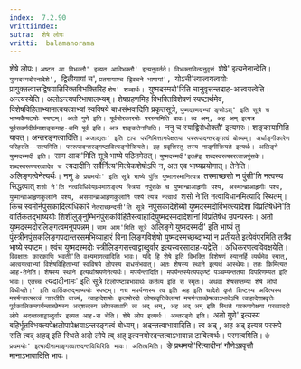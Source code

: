 ```yaml
---
index:  7.2.90
vrittiindex: 
sutra:  शेषे लोपः
vritti:  balamanorama 
---
```


शेषे लोपः। `अष्टन आ विभक्तौ' इत्यत आविभक्तौ' इत्यनुवर्तते। विभक्तावित्यनुवृत्तं `शेषे' इत्यनेनान्वेति। `युष्मदस्मदोरनादेशे', `द्वितीयायां च', `प्रतमायाश्च द्विवचने भाषायां', `योऽची'त्यात्वयत्वयोः प्रागुक्तत्वात्तद्विषयातिरिक्तविभक्तिरिह `शेष' शब्दार्थः। `युष्मदस्मदो'रिति चानुवृत्तन्तदाह-आत्वयत्वेति। अन्त्यस्येति। अलोऽन्त्यपरिभाषालभ्यम्। शेषग्रहणमिह विभक्तिविशेषणं स्पष्टार्थमेव, विशेषविहिताभ्यामात्वयत्वाभ्यां स्वविषये बाधसंभवादिति प्रकृतसूत्रे, `युष्मदस्मद्भ्यां ङ्सोऽश्' इति सूत्रे च भाष्यकैयटयोः स्पष्टम्। अतो गुणे इति। पूर्वयोरकारयोः पररूपमिति बावः। त्व अम्, अह अम् इत्यत्र पूर्वसवर्णदीर्घमाशङ्कमाह-अमि पूर्व इति। अत्र शङ्कतेनन्विति। `ननु च स्याद्विरोधोक्तौ' इत्यमरः। शङ्कायामिति यावत्। अन्तरङ्गत्वादिति। `अजाद्यतः' इति टापः परनिमित्तानपेक्षतया पररूपादन्तरङ्गत्वं बोध्यम्। अर्धाङ्गीकारेण परिहरति--सत्यमिति। पररूपादन्तरङ्गष्टावित्यङ्गीक्रियते। इह प्रवृत्तिस्तु तस्य नाङ्गीक्रियते इत्यर्थः। अलिङ्गे युष्मदस्मदी इति। `साम आक'मिति सूत्रे भाष्ये पठितमेतत्। `युष्मदस्मदी'इत#इ शब्दस्वरूपपरत्वान्नपुंसके। शब्दस्वरूपपरत्वादेव च `त्यदादीनि सर्वैर्नित्य'मित्येकशेषोऽपि न, अत एव भाष्यप्रयोगात्। तेनेति। अलिङ्गत्वेनेत्यर्थः। ननु `ङे प्रथमयोः' इति सूत्रे भाष्ये पुंसि युष्मानस्मानित्यत्र `तस्माच्छसो न पुंसी'ति नत्वस्य सिद्धत्वात् `शसो ने'ति नत्वविधिवैयथ्र्यमाशङ्क्य स्त्रियां नपुंसके च युष्मान्ब्राआहृणीः पश्य, अस्मान्ब्राआहृणीः पश्य, युष्मान्ब्राआहृणकुलानि पश्य, असमान्ब्राआहृणकुलानि पश्ये'त्यत्र नत्वार्थं `शसो ने'ति नत्वाविधानमित्यादि स्थितम्। किंच स्वमोर्नपुंसकादित्यधिकारे `नेतराच्छन्दसी'ति सूत्रे `नपुंसकादेशेब्यो युष्मदस्मदोर्विभक्त्यादेशा विप्रतिषेधेने'ति वार्तिकतद्भाष्ययोः शिशीलुङ्नुम्भिर्नपुंसकविहितैस्त्वाहादियुष्मदस्मदादेशानां विप्रतिषेध उपन्यस्तः। अतो युष्मदस्मदोरलिङ्गत्वमनुपपन्नम्। `साम आम'मिति सूत्रे `अलिङ्गे युष्मदस्मदी' इति भाष्यं तु पुंस्त्रीनपुंसकलिङ्गपदान्तरसमभिव्याहारं विना लिङ्गविशेषो युष्मदस्मच्छब्दाभ्यां न प्रतीयते इत्येवंपरमिति तत्रैव भाष्ये स्पष्टम्। एवंच युष्मदस्मदोः स्त्रीलिङ्गसत्त्वाट्टाब्दुर्वार इत्यस्वरसादाह-यद्वेति। अधिकरणत्वविवक्षयेति। `विवक्षातः कारकाणि भवती'ति वक्ष्यमाणत्वादिति भावः। यदि हि शेषे इति विभक्ति विशेषणं स्यात्तर्हि व्यर्थमेव स्यात्, आत्वयत्वाभ्यां विशेषविहिताभ्यां स्वविषये लोपस्य बाधसंभवात्। अतः शेषस्य स्थाने इत्यर्थ आस्थेयः। ततः किमित्यत आह-तेनेति। शेषस्य स्थाने इत्यर्थाश्रयणेनेत्यर्थः। मपर्यन्तादिति। मपर्यन्तस्येत्यपकृष्टं पञ्चम्यन्ततया विपरिणम्यत इति भावः। एतच्च `त्यदादीनामः' इति सूत्रे `टिलोपष्टाबभावार्थः कर्तव्य इति स स्मृतः। अथवा शेषसप्तम्या शेषे लोपो विधीयते।' इति वार्तिकतद्भाष्ययोः स्पष्टम्। नच मपर्यन्तस्य त्व इति अह इति चादेशे कृते शिष्टस्य अदित्यस्य मपर्यन्तात्परत्वं नास्तीति वाच्यं, त्वाहादेशयोः कृतयोरदो लोपप्रवृत्तिवेलायां मपर्यन्ताच्छेषत्वाऽभावेऽपि त्वाहादेशप्रवृत्तेः पूर्वकालिकमपर्यन्ताच्छेषस्य अद्शब्दस्य लोपस्तथापि त्व अद् अम्, अह अद् अम् इति स्थिते पररूपापेक्षया परत्वाददो लोपे अदन्तत्वाट्टाब्दुर्वार इत्यत आह-स चेति। शेषे लोप इत्यर्थः। अन्तरङ्गे इति। `अतो गुणे' इत्यस्य बहिर्भूतविभक्त्यपेक्षलोपापेक्षयाऽन्तरङ्गत्वं बोध्यम्। अदन्तत्वाभावादिति। त्व अद् , अह अद् इत्यत्र पररूपे सति त्वद् अहद् इति स्थिते अदो लोपे त्व् अह् इत्यनयोरदन्तत्वाऽभावान्न टाबित्यर्थः। परमत्वमिति। `ङे प्रथमयोः' इत्यादीनामाङ्गत्वात्तदन्तविधिरिति भावः। अतित्वमिति। `ङे प्रथमयो'रित्यादीनां गौणेऽप्रवृत्तौ मानाऽभावादिति भावः। 


